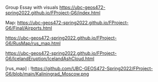 Group Essay with visuals
https://ubc-geos472-spring2022.github.io/FProject-G6/index.html


Map: https://ubc-geos472-spring2022.github.io/FProject-G6/Final/Airports.html


https://ubc-geos472-spring2022.github.io/FProject-G6/RusMap/rus_map.html


https://ubc-geos472-spring2022.github.io/FProject-G6/IcelandEruption/IcelandAshCloud.html

[airportss]: https://github.com/UBC-GEOS472-Spring2022/FProject-G6/blob/main/Airports.png
[rus_map] : !https://github.com/UBC-GEOS472-Spring2022/FProject-G6/blob/main/Kaliningrad_Moscow.png
